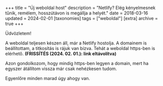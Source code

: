 +++
title = "Új weboldal host"
description = "Netlify? Elég kényelmesnek tűnik, remélem, hosszútávon is megállja a helyét."
date = 2018-03-16
updated = 2024-02-01
[taxonomies]
tags = ["weboldal"]
[extra]
archive = true
+++

Üdvözletem!

A weboldal teljesen készen áll, már a Netlify hostolja. A domainem is beállítottam, a titkosítás is rájuk van bízva.
Tehát a weboldal https-ben is elérhető. **(FRISSÍTÉS (2024. 02. 01.): link eltávolítva)**

Azon gondolkozom, hogy mindig https-ben legyen a domain, mert ha egyszer átállítom vissza már csak nehézkesen tudom.

Egyenlőre minden marad úgy ahogy van.
